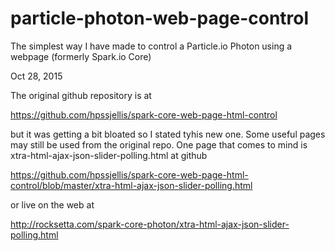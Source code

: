 # particle-photon-web-page-control
The simplest way I have made to control a Particle.io Photon using a webpage (formerly Spark.io Core)




Oct 28, 2015

The original github repository is at 

https://github.com/hpssjellis/spark-core-web-page-html-control

but it was getting a bit bloated so I stated tyhis new one. Some useful pages may still be used from the original repo. One page that comes to mind is xtra-html-ajax-json-slider-polling.html at github

https://github.com/hpssjellis/spark-core-web-page-html-control/blob/master/xtra-html-ajax-json-slider-polling.html

or live on the web at

http://rocksetta.com/spark-core-photon/xtra-html-ajax-json-slider-polling.html

